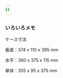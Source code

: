 ```yaml
---
{}
---
```

  

### いろいろメモ

ケース寸法

垂直：374 x 110 x 395 mm

水平：360 x 375 x 115 mm

単体：355 x 95 x 375 mm